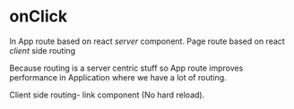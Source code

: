 # onClick



In App route based on react *server* component.
Page route based on react *client* side routing 

Because routing is a server centric stuff so App route improves performance in Application where we have a lot of routing.

Client side routing- link component (No hard reload).